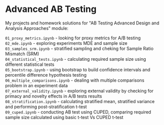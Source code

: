 # Advanced AB Testing

My projects and homework solutions for "AB Testing Advanced Design and Analysis Approaches" module:   

`01_proxy_metrics.ipynb` - looking for proxy metrics for A/B testing      
`02_mde.ipynb` - exploring experiments MDE and sample size  
`03_samples_srm.ipynb` - stratified sampling and cheking for Sample Ratio Mismatch (SRM)  
`04_statistical_tests.ipynb` - calculating required sample size using different statistical tests   
`05_bootstrap.ipynb` - using bootstrap to build confidence intervals and percentile difference hypothesis testing  
`06_multiple_comparisons.ipynb` - dealing with multiple comparisons problem in an experiment data  
`07_external_validity.ipynb` - exploring external validity by checking for primacy and novelty effects in A/B tests results  
`08_stratification.ipynb` - calculating stratified mean, stratified variance and performing post-stratification t-test  
`09_cuped.ipynb` - conducting AB test using CUPED, comparing required sample size calculated using basic t-test Vs CUPED t-test   
